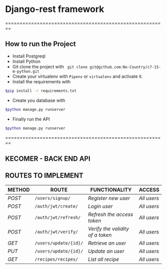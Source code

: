 # Django-rest framework
========================================================
## How to run the Project
- Install Postgreql
- Install Python
- Git clone the project with ``` git clone git@github.com:No-Country/c7-15-m-python.git```
- Create your virtualenv with `Pipenv` or `virtualenv` and activate it.
- Install the requirements with 
```sh
$pip install -r requirements.txt
```
- Create you database with
```sh
$python manage.py runserver
```
- Finally run the API 
```sh
$python manage.py runserver
```
========================================================

## KECOMER - BACK END API


## ROUTES TO IMPLEMENT
| METHOD | ROUTE                        | FUNCTIONALITY                    |ACCESS|
|--------|------------------------------|----------------------------------| ------------- |
| *POST* | ```/users/signup/```         | _Register new user_              | _All users_|
| *POST* | ```/auth/jwt/create/```      | _Login user_                     |_All users_|
| *POST* | ```/auth/jwt/refresh/```     | _Refresh the access token_       |_All users_|
| *POST* | ```/auth/jwt/verify/```      | _Verify the validity of a token_ |_All users_|
| *GET*  | ```/users/update/{id}/```    | _Retrieve an user_               |_All users_|
| *PUT*  | ```/users/update/{id}/```    | _Update an user_                 |_All users_|
| *GET*  | ```/recipes/recipes/``` | _List all recipe_                |_All users_|

